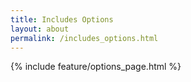 ```yaml
---
title: Includes Options
layout: about
permalink: /includes_options.html
---
```


{% include feature/options_page.html %}